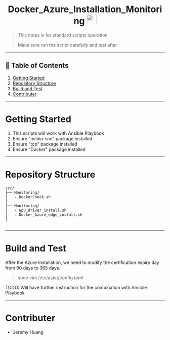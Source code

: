 <h1 align="center">
	Docker_Azure_Installation_Monitoring
   	<img src="https://media.giphy.com/media/hvRJCLFzcasrR4ia7z/giphy.gif" width="30px"/>
</h1>

> This notes is for standard scripts operation

> Make sure run the script carefully and test after

---
## :memo: Table of Contents
1. [Getting Started](#getting-started)
2. [Repository Structure](#repository-structure)
3. [Build and Test](#build-and-test)
4. [Contributer](#contributer)

---
# Getting Started
1.	This scripts will work with Ansible Playbook
2.	Ensure "nvidia-smi" package installed
3.	Ensure "top" package installed
4.  Ensure "Docker" package installed

---
# Repository Structure
```
src/
├── Monitoring/  
│   - DockerCheck.sh
│   
├── Monitoring/
│   - Gpu_driver_install.sh
│   - Docker_Azure_edge_install.sh 
│        


```
---
# Build and Test
After the Azure Installation, we need to modify the certification expiry day from 90 days to 365 days.

> sudo vim /etc/aziot/config.toml


TODO: Will have further instruction for the combination with Ansible Playbook

---
# Contributer
- Jeremy Huang
